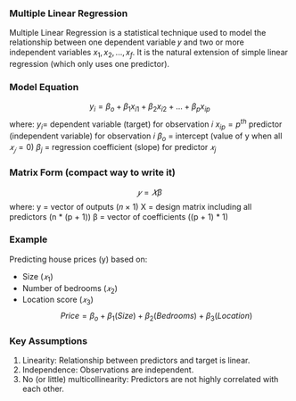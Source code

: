 ### Multiple Linear Regression

Multiple Linear Regression is a statistical technique used to model the relationship between one dependent variable 𝑦 and two or more independent variables $x_1, x_2 ,..., x_f$. 
It is the natural extension of simple linear regression (which only uses one predictor).

### Model Equation
$$y_i = \beta_o + \beta_1x_{i1} + \beta_2x_{i2} +...+ \beta_px_{ip}$$
where:
$y_i$= dependent variable (target) for observation 𝑖
$x_{ip} = p^{th}$ predictor (independent variable) for observation 𝑖
$\beta_o$ = intercept (value of y when all $𝑥_𝑗=0$)
$\beta_j$ = regression coefficient (slope) for predictor $𝑥_j$

### Matrix Form (compact way to write it)
$$𝑦 = 𝑋\beta$$
where:
y = vector of outputs (𝑛 × 1)
X = design matrix including all predictors (n * (p + 1))
β = vector of coefficients ((p + 1) * 1)

### Example

Predicting house prices (y) based on:
- Size $(𝑥_1)$
- Number of bedrooms $(𝑥_2)$
- Location score $(𝑥_3)$
$$Price = \beta_o + \beta_1(Size) + \beta_2(Bedrooms) + \beta_3(Location)$$

### Key Assumptions

1. Linearity: Relationship between predictors and target is linear.
2. Independence: Observations are independent.
3. No (or little) multicollinearity: Predictors are not highly correlated with each other.